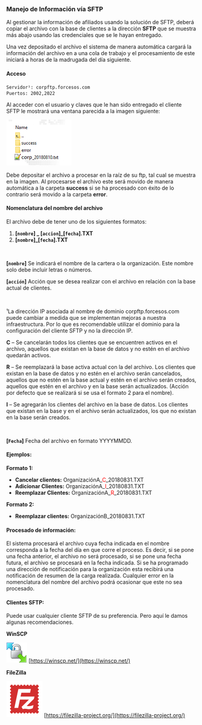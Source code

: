 ### Manejo de Información vía SFTP

Al gestionar la información de afiliados usando la solución de SFTP, deberá copiar el archivo con la base 
de clientes a la dirección __SFTP__ que se muestra más abajo usando las credenciales que se le hayan 
entregado. 

Una vez depositado el archivo el sistema de manera automática cargará la información del archivo en a 
una cola de trabajo y el procesamiento de este iniciará a horas de la madrugada del día siguiente. 

#### Acceso
``` text
Servidor¹: corpftp.forcesos.com 
Puertos: 2002,2022 
```

Al acceder con el usuario y claves que le han sido entregado el cliente SFTP le mostrará una ventana 
parecida a la imagen siguiente:


![ArchivosImagen](../assets/manejoInformacioSFTP.png)

Debe depositar el archivo a procesar en la raíz de su ftp, tal cual se muestra en la imagen. Al procesarse 
el archivo este será movido de manera automática a la carpeta __success__ si se ha procesado con éxito de 
lo contrario será movido a la carpeta __error__.

#### Nomenclatura del nombre del archivo

El archivo debe de tener uno de los siguientes formatos:

1) **[`nombre`] _ [`accion`]_[`fecha`].TXT**  
2) **[`nombre`]_[`fecha`].TXT**


<br>

__[`nombre`]__ Se indicará el nombre de la cartera o la organización. Este nombre solo debe incluir letras o números.  <br>

__[`acción`]__ Acción que se desea realizar con el archivo en relación con la base actual de clientes.

<br>

¹La dirección IP asociada al nombre de dominio corpftp.forcesos.com puede cambiar a medida que se 
implementan mejoras a nuestra infraestructura. Por lo que es recomendable utilizar el dominio para la 
configuración del cliente SFTP y no la dirección IP.  

**C** – Se cancelarán todos los clientes que se encuentren activos en el archivo, aquellos 
que existan en la base de datos y no estén en el archivo quedarán activos. 

**R** – Se reemplazará la base activa actual con la del archivo. Los clientes que existan en la 
base de datos y no estén en el archivo serán cancelados, aquellos que no estén en la 
base actual y estén en el archivo serán creados, aquellos que estén en el archivo y en la 
base serán actualizados. (Acción por defecto que se realizará si se usa el formato 2 para 
el nombre). 

**I** – Se agregarán los clientes del archivo en la base de datos. Los clientes que existan en 
la base y en el archivo serán actualizados, los que no existan en la base serán creados. 

<br>

__[`Fecha`]__ Fecha del archivo en formato YYYYMMDD.</p>


#### Ejemplos:

**Formato 1:**  

- **Cancelar clientes:** OrganizaciónA_<span style="color:red">C</span>_20180831.TXT 
- **Adicionar Clientes:** OrganizaciónA_<span style="color:red">I</span>_20180831.TXT 
- **Reemplazar Clientes:** OrganizaciónA_<span style="color:red">R</span>_20180831.TXT

**Formato 2:**  

- **Reemplazar clientes:** OrganizaciónB_20180831.TXT 

#### Procesado de información:

El sistema procesará el archivo cuya fecha indicada en el nombre corresponda a la fecha del día en que 
corre el proceso. Es decir, si se pone una fecha anterior, el archivo no será procesado, si se pone una 
fecha futura, el archivo se procesará en la fecha indicada. Si se ha programado una dirección de 
notificación para la organización esta recibirá una notificación de resumen de la carga realizada. 
Cualquier error en la nomenclatura del nombre del archivo podrá ocasionar que este no sea procesado. 

#### Clientes SFTP:

Puede usar cualquier cliente SFTP de su preferencia. Pero aquí le damos algunas recomendaciones.

**WinSCP**

![iconWinSCP](../assets/iconWinSCP.png)   [https://winscp.net/](https://winscp.net/)

**FileZilla**

![iconFilezilla](../assets/iconfilezilla.svg) [https://filezilla-project.org/](https://filezilla-project.org/)


